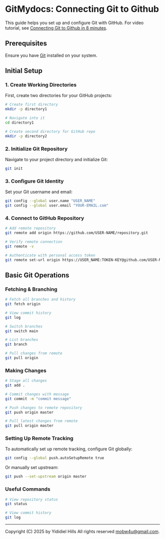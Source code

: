 # GitMydocs: Connecting Git to Github

This guide helps you set up and configure Git with GitHub. For video tutorial, see [Connecting Git to Github in 8 minutes](https://www.youtube.com/watch?v=qYoc07Da6kg).

## Prerequisites

Ensure you have [Git](https://git-scm.com/downloads) installed on your system.

## Initial Setup

### 1. Create Working Directories

First, create two directories for your GitHub projects:

```bash
# Create first directory
mkdir -p directory1

# Navigate into it
cd directory1

# Create second directory for GitHub repo
mkdir -p directory2
```

### 2. Initialize Git Repository

Navigate to your project directory and initialize Git:

```bash
git init
```

### 3. Configure Git Identity

Set your Git username and email:

```bash
git config --global user.name "USER_NAME"
git config --global user.email "YOUR-EMAIL.com"
```

### 4. Connect to GitHub Repository

```bash
# Add remote repository
git remote add origin https://github.com/USER-NAME/repository.git

# Verify remote connection
git remote -v

# Authenticate with personal access token
git remote set-url origin https://USER_NAME:TOKEN-KEY@github.com/USER-NAME/repository.git
```

## Basic Git Operations

### Fetching & Branching

```bash
# Fetch all branches and history
git fetch origin

# View commit history
git log

# Switch branches
git switch main

# List branches
git branch

# Pull changes from remote
git pull origin
```

### Making Changes

```bash
# Stage all changes
git add .

# Commit changes with message
git commit -m "commit message"

# Push changes to remote repository
git push origin master

# Pull latest changes from remote
git pull origin master
```

### Setting Up Remote Tracking

To automatically set up remote tracking, configure Git globally:

```bash
git config --global push.autoSetupRemote true
```

Or manually set upstream:

```bash
git push --set-upstream origin master
```

### Useful Commands

```bash
# View repository status
git status

# View commit history
git log
```

---

Copyright (C) 2025 by Yididiel Hills All rights reserved <mobw4u@gmail.com>.
